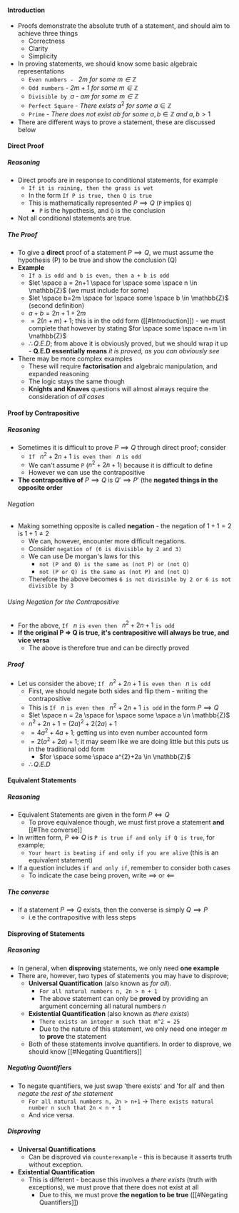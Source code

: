 #### Introduction
- Proofs demonstrate the absolute truth of a statement, and should aim to achieve three things
	- Correctness
	- Clarity
	- Simplicity
- In proving statements, we should know some basic algebraic representations
	- `Even numbers - ` *$2m$ for some $m \in \mathbb{Z}$*
	- `Odd numbers` - *$2m + 1$ for some $m \in \mathbb{Z}$*
	- `Divisible by `$a$ -  *$am$ for some $m \in \mathbb{Z}$*
	- `Perfect Square` - *There exists* $a^2$ *for some* $a \in \mathbb{Z}$
	- `Prime` - *There does not exist* $ab$ *for some* $a,b \in \mathbb{Z}$ *and* $a,b>1$
- There are different ways to prove a statement, these are discussed below 

#### Direct Proof
##### Reasoning
- Direct proofs are in response to conditional statements, for example
	- `If it is raining, then the grass is wet`
	- In the form `If P is true, then Q is true`
	- This is mathematically represented $P \implies Q$ (`P` implies `Q`)
		- `P` is the hypothesis, and `Q` is the conclusion
- Not all conditional statements are true.

##### The Proof
- To give a **direct** proof of a statement $P \implies Q$, we must assume the hypothesis (P) to be true and show the conclusion (Q)
- **Example**
	- `If a is odd and b is even, then a + b is odd`
	- $let \space a = 2n+1 \space for \space some \space n \in \mathbb{Z}$ (we must include for some)
	- $let \space b=2m \space for \space some \space b \in \mathbb{Z}$ (second definition)
	- $a+b=2n+1+2m$
	- $=2(n+m)+1$; this is in the odd form ([[#Introduction]]) - we must complete that however by stating $for \space some \space n+m \in \mathbb{Z}$
	- $\therefore Q.E.D$; from above it is obviously proved, but we should wrap it up - **Q.E.D essentially means** *it is proved, as you can obviously see*
- There may be more complex examples
	- These will require **factorisation** and algebraic manipulation, and expanded reasoning
	- The logic stays the same though
	- **Knights and Knaves** questions will almost always require the consideration of *all cases*

#### Proof by Contrapositive
##### Reasoning
- Sometimes it is difficult to prove $P \implies Q$ through direct proof; consider
	- `If ` $n^{2}+2n+1$ `is even then ` $n$ `is odd`  
	- We can't assume `P` ($n^{2}+2n+1$) because it is difficult to define
	- However we can use the contrapositive
- **The contrapositive of** $P \implies Q$ is $Q' \implies P'$ (the **negated things in the opposite order**

###### Negation
- Making something opposite is called **negation** - the negation of $1+1=2$ is $1+1 \not = 2$
	- We can, however, encounter more difficult negations.
	- Consider `negation of (6 is divisible by 2 and 3)`
	- We can use De morgan's laws for this
		- `not (P and Q) is the same as (not P) or (not Q)`
		- `not (P or Q) is the same as (not P) and (not Q)`
	- Therefore the above becomes `6 is not divisible by 2 or 6 is not divisible by 3`

###### Using Negation for the Contrapositive
- For the above, `If ` $n$ `is even then ` $n^{2}+2n+1$ `is odd`
- **If the original P => Q is true, it's contrapositive will always be true, and vice versa**
	- The above is therefore true and can be directly proved 

##### Proof
- Let us consider the above; `If ` $n^{2}+2n+1$ `is even then ` $n$ `is odd` 
	- First, we should negate both sides and flip them - writing the contrapositive
	- This is `If ` $n$ `is even then ` $n^{2}+2n+1$ `is odd` in the form $P \implies Q$
	- $let \space n = 2a \space for \space some \space a \in \mathbb{Z}$
	- $n^{2}+2n+1 = (2a)^{2}+2(2a)+1$
	- $=4a^2+4a+1$; getting us into even number accounted form
	- $=2(a^{2}+2a)+1$; it may seem like we are doing little but this puts us in the traditional odd form
		- $for \space some  \space a^{2}+2a \in \mathbb{Z}$
	- $\therefore Q.E.D$

#### Equivalent Statements
##### Reasoning
- Equivalent Statements are given in the form $P \iff Q$
	- To prove equivalence though, we must first prove a statement **and** [[#The converse]]
- In written form, $P \iff Q$ is `P is true if and only if Q is true`, for example;
	- `Your heart is beating if and only if you are alive` (this is an equivalent statement)
- If a question includes `if and only if`, remember to consider both cases
	- To indicate the case being proven, write $\implies$ or $\impliedby$

##### The converse
- If a statement $P \implies Q$ exists, then the converse is simply $Q \implies P$
	- i.e the contrapositive with less steps

#### Disproving of Statements
##### Reasoning
- In general, when **disproving** statements, we only need **one example**
- There are, however, two types of statements you may have to disprove;
	- **Universal Quantification** (also known as *for all*).
		- `For all natural numbers n, 2n > n + 1`
		- The above statement can only be **proved** by providing an argument concerning all natural numbers *n*
	- **Existential Quantification** (also known as *there exists*)
		- `There exists an integer m such that m^2 = 25`
		- Due to the nature of this statement, we only need one integer *m* to **prove** the statement
	- Both of these statements involve quantifiers. In order to disprove, we should know [[#Negating Quantifiers]]

##### Negating Quantifiers
- To negate quantifiers, we just swap 'there exists' and 'for all' and then *negate the rest of the statement*
	- `For all natural numbers n, 2n > n+1` $\rightarrow$ `There exists natural number n such that 2n < n + 1`
	- And vice versa.

##### Disproving
- **Universal Quantifications**
	- Can be disproved via `counterexample` - this is because it asserts truth without exception.
- **Existential Quantification**
	- This is different - because this involves a *there exists* (truth with exceptions), we must prove that there does not exist at all
		- Due to this, we must prove **the negation to be true** ([[#Negating Quantifiers]])
